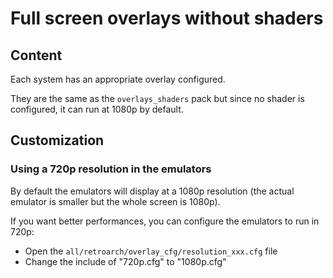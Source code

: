 # Full screen overlays without shaders

## Content

Each system has an appropriate overlay configured.

They are the same as the `overlays_shaders` pack but since no shader is configured, it can run at 1080p by default.

## Customization

### Using a 720p resolution in the emulators

By default the emulators will display at a 1080p resolution (the actual emulator is smaller but the whole screen is 1080p).

If you want better performances, you can configure the emulators to run in 720p:

- Open the `all/retroarch/overlay_cfg/resolution_xxx.cfg` file
- Change the include of "720p.cfg" to "1080p.cfg"
